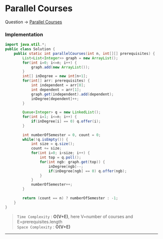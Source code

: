 # Parallel Courses
Question -> [Parallel Courses](https://www.codingninjas.com/codestudio/problems/parallel-courses_1376444)    

### Implementation
```java
import java.util.*;
public class Solution {
    public static int parallelCourses(int n, int[][] prerequisites) {
        List<List<Integer>> graph = new ArrayList();
        for(int i=0; i<=n; i++) {
            graph.add(new ArrayList());
        }
        int[] inDegree = new int[n+1];
        for(int[] arr: prerequisites) {
            int independent = arr[0];
            int dependent = arr[1];
            graph.get(independent).add(dependent);
            inDegree[dependent]++;
        }
        
        Queue<Integer> q = new LinkedList();
        for(int i=1; i<=n; i++) {
            if(inDegree[i] == 0) q.offer(i);
        }
        
        int numberOfSemester = 0, count = 0;
        while(!q.isEmpty()) {
            int size = q.size();
            count += size;
            for(int i=0; i<size; i++) {
               	int top = q.poll();
                for(int ngb: graph.get(top)) {
                    inDegree[ngb]--;
                    if(inDegree[ngb] == 0) q.offer(ngb);
                } 
            }
            numberOfSemester++;
        }
        
        return (count == n) ? numberOfSemester : -1;
    }
}
``` 
> `Time Complexity` : **O(V+E)**, here V=number of courses and E=prerequisites.length     
> `Space Complexity` : **O(V+E)**   
---
